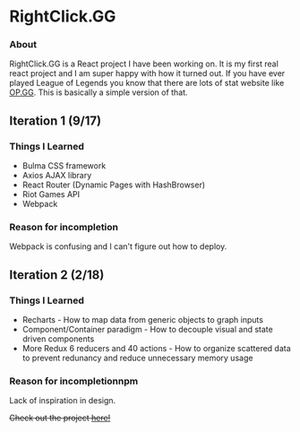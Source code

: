 # RightClick.GG

### About
RightClick.GG is a React project I have been working on. It is my first real react project and I am super happy with how it turned out.
If you have ever played League of Legends you know that there are lots of stat website like [OP.GG](na.op.gg). This is basically a simple 
version of that.

## Iteration 1 (9/17)
### Things I Learned
* Bulma CSS framework
* Axios AJAX library
* React Router (Dynamic Pages with HashBrowser)
* Riot Games API
* Webpack
### Reason for incompletion
Webpack is confusing and I can't figure out how to deploy. 

## Iteration 2 (2/18)
### Things I Learned
* Recharts - How to map data from generic objects to graph inputs
* Component/Container paradigm - How to decouple visual and state driven components
* More Redux 6 reducers and 40 actions - How to organize scattered data to prevent redunancy and reduce unnecessary memory usage
### Reason for incompletionnpm
Lack of inspiration in design.


~~Check out the project [here!](https://joshuawootonn.com/RightClick.GG/)~~

